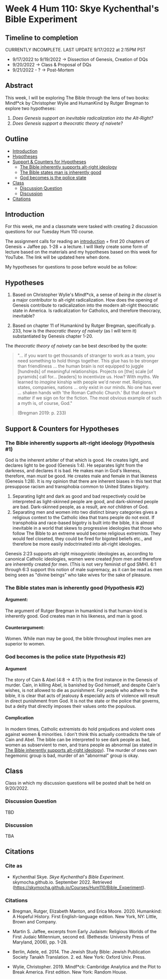 # Week 4 Hum 110: Skye Kychenthal's Bible Experiment  

## Timeline to completion

CURRENTLY INCOMPLETE. LAST UPDATE 9/17/2022 at 2:15PM PST

- 9/17/2022 to 9/19/2022 $\to$ Dissection of Genesis, Creation of DQs
- 9/20/2022 $\to$ Class & Proposal of DQs
- 9/21/2022 - ? $\to$ Post-Mortem

## Abstract

This week, I will be exploring The Bible through the lens of two books: Mindf*ck by Christopher Wylie and HumanKind by Rutger Bregman to explore two hypotheses:

1. _Does Genesis support an inevitable radicalization into the Alt-Right?_
2. _Does Genesis support a theocratic theory of naivete?_

## Outline

* [Introduction](#introduction)
* [Hypotheses](#hypotheses)
* [Support & Counters for Hypotheses](#support--counters-for-hypotheses)
    * [The Bible inherently supports alt-right ideology](#the-bible-inherently-supports-alt-right-ideology-hypothesis-1)
    * [The Bible states man is inherently good](#the-bible-states-man-is-inherently-good-hypothesis-2)
    * [God becomes is the police state](#god-becomes-is-the-police-state-hypothesis-2)
* [Class](#class)
    * [Discussion Question](#discussion-question)
    * [Discussion](#discussion)
* [Citations](#citations)

## Introduction

For this week, me and a classmate were tasked with creating 2 discussion questions for our Tuesday Hum 110 course.

The assignment calls for reading an [introduction](https://www.reed.edu/humanities/hum110/course-resources/2022-23/2022-09-19-21.html) + first 20 chapters of Genesis + Jaffee pp. 1-28 + a lecture. I will likely create some form of lecture based on the materials and my hypotheses based on this week for YouTube. The link will be updated here when done.

My hypotheses for questions to pose before would be as follow:

## Hypotheses

1. Based on Christopher Wylie's Mindf*ck, a sense of _being in the closet_ is a major contributor to alt-right radicalization. How does the opening of Genesis contribute to radicalization into the modern alt-right theocratic state in America. Is radicalization for Catholics, and therefore theocracy, inevitable? 

2. Based on chapter 11 of Humankind by Rutger Bregman, specifically p. 233, how is the _theocratic theory of naivety_ (as I will term it) substantiated by Genesis chapter 1-20.

The _theocratic theory of naivety_ can be best described by the quote:

> "... if you want to get thousands of stranger to work as a team, you need something to hold things together. This glue has to be stronger than friendliness ... the human brain is not equipped to juggle [hundreds] of meaningful relationships. Projects on [the] scale [of pyramids] call for... [leaders] to incentivize us. How? With myths. We learned to _imagine_ kinship with people we'd never met. Religions, states, companies, nations ... only exist in our minds. No one has ever ... shaken hands with 'the Roman Catholic Church.' But that doesn't matter if we sign on for the fiction. The most obvious example of such a myth is, of course, God." 
> 
> (Bregman 2019: p. 233)

## Support & Counters for Hypotheses 

### The Bible inherently supports alt-right ideology (Hypothesis #1)
God is the inherent arbiter of that which is good. He creates light, and declares light to be good (Genesis 1:4). He separates light from the darkness, and declares it is bad. He makes man in God's likeness, therefore, man _must_ be good. He creates male and female in that likeness (Genesis 1:28). It is my opinion that there are inherent biases in this text that presuppose racism and transphobia common to United States bigotry. 
1. Separating light and dark as good and bad respectively could be interpreted as light-skinned people are good, and dark-skinned people are bad. Dark-skinned people, as a result, are _not_ children of God.
2. Separating men and women into two distinct binary categories gives a religious context to the Catholic idea that trans people do not exist. 
If transphobia and race-based bigotry is built into the bible, it is almost inevitable in a world that skews to progressive ideologies that those who follow The Bible to an extreme would become religious extremists. They would feel closeted, they could be fired for bigoted beliefs etc., and therefore be more easily indoctrinated into alt-right ideologies.

Genesis 2:23 supports alt-right misogynistic ideologies as, according to canonical Catholic ideologies, women were created _from_ men and therefore are inherently created _for_ men. (This is not very feminist of god SMH). 6:1 through 6:3 support this notion of male supremacy, as it can be read as men being seen as "divine beings" who take wives for the sake of pleasure. 

### The Bible states man is inherently good (Hypothesis #2)

#### Argument:
The argument of Rutger Bregman in humankind is that human-kind is inherently good. God creates man in his likeness, and man is good. 

#### Counterargument:
Women. While man may be good, the bible throughout implies men are superior to women. 

### God becomes is the police state (Hypothesis #2)

#### Argument
The story of Cain & Abel (4:8 $\to$ 4:17) is the first instance in the Genesis of murder. Cain, in killing Abel, is banished by God himself, and despite Cain's wishes, is not allowed to die as punishment. For people who adhere to the bible, it is clear that acts of jealousy & especially acts of violence will result in direct punishment from God. It is not the state or the police that governs, but a deity that directly imposes their values onto the populous.

#### Complication
In modern times, Catholic extremists do hold prejudices and violent ones against women & minorities. I don't think this actually contradicts the tale of Cain and Abel. The bible can be interpreted to see dark people as bad, women as subservient to men, and trans people as abnormal (as stated in [The Bible inherently supports alt-right ideology](#the-bible-inherently-supports-alt-right-ideology-hypothesis-1)). The murder of ones own hegemonic group is bad, murder of an "abnormal" group is okay.

## Class

Class in which my discussion questions will be posted shalt be held on 9/20/2022.

### Discussion Question

TBD

### Discussion

TBA

## Citations

### Cite as

* Kychenthal Skye. _Skye Kychenthal's Bible Experiment_. skymocha.github.io. September 2022. Retrieved (https://skymocha.github.io/Courses/Hum110/Bible_Experiment).

### Citations

* Bregman, Rutger, Elizabeth Manton, and Erica Moore. 2020. Humankind: A Hopeful History. First English-language edition. New York, NY: Little, Brown and Company.

* Martin S. Jaffee, excerpts from Early Judaism: Religious Worlds of the First Judaic Millennium, second ed. (Bethesda:  University Press of Maryland, 2006), pp. 1-28.

* Berlin, Adele, ed. 2014. The Jewish Study Bible: Jewish Publication Society Tanakh Translation. 2. ed. New York: Oxford Univ. Press.

* Wylie, Christopher. 2019. Mindf*ck: Cambridge Analytica and the Plot to Break America. First edition. New York: Random House.